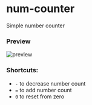 # num-counter

Simple number counter

### Preview
![preview](https://i.postimg.cc/KjKPw120/num-counter-preview.png)

### Shortcuts:
- `-` to decrease number count
- `=` to add number count
- `0` to reset from zero